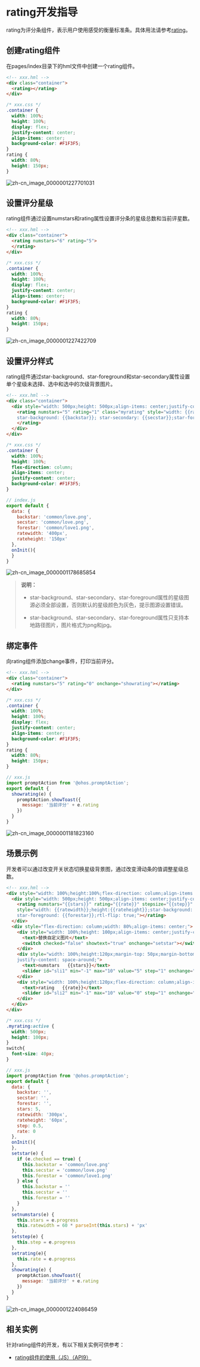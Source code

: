 # rating开发指导


rating为评分条组件，表示用户使用感受的衡量标准条。具体用法请参考[rating](../reference/arkui-js/js-components-basic-rating.md)。


## 创建rating组件

在pages/index目录下的hml文件中创建一个rating组件。


```html
<!-- xxx.hml -->
<div class="container">
  <rating></rating>
</div>
```


```css
/* xxx.css */
.container {
  width: 100%;
  height: 100%;
  display: flex;
  justify-content: center;
  align-items: center;
  background-color: #F1F3F5;
}
rating {
  width: 80%;
  height: 150px;
}
```

![zh-cn_image_0000001227701031](figures/zh-cn_image_0000001227701031.gif)


## 设置评分星级

rating组件通过设置numstars和rating属性设置评分条的星级总数和当前评星数。


```html
<!-- xxx.hml -->
<div class="container">
  <rating numstars="6" rating="5">
  </rating>
</div>
```


```css
/* xxx.css */
.container {
  width: 100%;
  height: 100%;
  display: flex;
  justify-content: center;
  align-items: center;
  background-color: #F1F3F5;
}
rating {
  width: 80%;
  height: 150px;
}
```

![zh-cn_image_0000001227422709](figures/zh-cn_image_0000001227422709.gif)


## 设置评分样式

rating组件通过star-background、star-foreground和star-secondary属性设置单个星级未选择、选中和选中的次级背景图片。


```html
<!-- xxx.hml -->
<div class="container">
  <div style="width: 500px;height: 500px;align-items: center;justify-content: center;flex-direction: column;;">
    <rating numstars="5" rating="1" class="myrating" style="width: {{ratewidth}}; height:{{rateheight}};
    star-background: {{backstar}}; star-secondary: {{secstar}};star-foreground: {{forestar}};rtl-flip: true;">
    </rating>
  </div>
</div>
```


```css
/* xxx.css */
.container {
  width: 100%;
  height: 100%;
  flex-direction: column;
  align-items: center;
  justify-content: center;
  background-color: #F1F3F5;
}
```


```js
// index.js
export default {
  data: {
    backstar: 'common/love.png',
    secstar: 'common/love.png',
    forestar: 'common/love1.png',
    ratewidth: '400px',
    rateheight: '150px'
  },
  onInit(){
  }
}
```

![zh-cn_image_0000001178685854](figures/zh-cn_image_0000001178685854.gif)

> **说明：**
> - star-background、star-secondary、star-foreground属性的星级图源必须全部设置，否则默认的星级颜色为灰色，提示图源设置错误。
>
> - star-background、star-secondary、star-foreground属性只支持本地路径图片，图片格式为png和jpg。


## 绑定事件

向rating组件添加change事件，打印当前评分。


```html
<!-- xxx.hml -->
<div class="container">
  <rating numstars="5" rating="0" onchange="showrating"></rating>
</div>
```


```css
/* xxx.css */
.container {
  width: 100%;
  height: 100%;
  display: flex;
  justify-content: center;
  align-items: center;
  background-color: #F1F3F5;
}
rating {
  width: 80%;
  height: 150px;
}
```


```js
// xxx.js
import promptAction from '@ohos.promptAction';
export default {
  showrating(e) {
    promptAction.showToast({
      message: '当前评分' + e.rating
    })
  }
}
```

![zh-cn_image_0000001181823160](figures/zh-cn_image_0000001181823160.gif)


## 场景示例

开发者可以通过改变开关状态切换星级背景图，通过改变滑动条的值调整星级总数。


```html
<!-- xxx.hml -->
<div style="width: 100%;height:100%;flex-direction: column;align-items: center;background-color: #F1F3F5;">
  <div style="width: 500px;height: 500px;align-items: center;justify-content: center;flex-direction: column;;">
    <rating numstars="{{stars}}" rating="{{rate}}" stepsize="{{step}}" onchange="showrating" class="myrating"
    style="width: {{ratewidth}};height:{{rateheight}};star-background: {{backstar}};star-secondary: {{secstar}};
    star-foreground: {{forestar}};rtl-flip: true;"></rating>
  </div>
  <div style="flex-direction: column;width: 80%;align-items: center;">
    <div style="width: 100%;height: 100px;align-items: center;justify-content: space-around;">
      <text>替换自定义图片</text>
      <switch checked="false" showtext="true" onchange="setstar"></switch>
    </div>
    <div style="width: 100%;height:120px;margin-top: 50px;margin-bottom: 50px;flex-direction: column;align-items: center;
    justify-content: space-around;">
      <text>numstars   {{stars}}</text>
      <slider id="sli1" min="-1" max="10" value="5" step="1" onchange="setnumstars"></slider>
    </div>
    <div style="width: 100%;height:120px;flex-direction: column;align-items: center;justify-content: space-around;">
      <text>rating   {{rate}}</text>
      <slider id="sli2" min="-1" max="10" value="0" step="1" onchange="setrating"></slider>
    </div>
  </div>
</div>
```


```css
/* xxx.css */
.myrating:active {
  width: 500px;
  height: 100px;
}
switch{
  font-size: 40px;
}
```


```js
// xxx.js
import promptAction from '@ohos.promptAction';
export default {
  data: {
    backstar: '',
    secstar: '',
    forestar: '',
    stars: 5,
    ratewidth: '300px',
    rateheight: '60px',
    step: 0.5,
    rate: 0
  },
  onInit(){
  },
  setstar(e) {
    if (e.checked == true) {
      this.backstar = 'common/love.png'
      this.secstar = 'common/love.png'
      this.forestar = 'common/love1.png'
    } else {
      this.backstar = ''
      this.secstar = ''
      this.forestar = ''
    }
  },
  setnumstars(e) {
    this.stars = e.progress
    this.ratewidth = 60 * parseInt(this.stars) + 'px'
  },
  setstep(e) {
    this.step = e.progress
  },
  setrating(e){
    this.rate = e.progress
  },
  showrating(e) {
    promptAction.showToast({
      message: '当前评分' + e.rating
    })
  }
}
```

![zh-cn_image_0000001224086459](figures/zh-cn_image_0000001224086459.gif)

## 相关实例

针对rating组件的开发，有以下相关实例可供参考：

- [rating组件的使用（JS）（API9）](https://gitee.com/openharmony/codelabs/tree/master/JSUI/RatingApplication)
